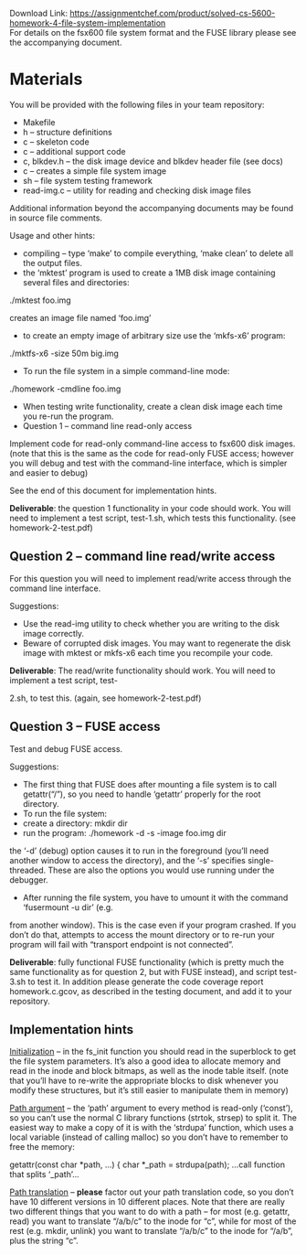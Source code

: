 Download Link: https://assignmentchef.com/product/solved-cs-5600-homework-4-file-system-implementation
<br>
For details on the fsx600 file system format and the FUSE library please see the accompanying document.

<h1>Materials</h1>

You will be provided with the following files in your team repository:

<ul>

 <li>Makefile</li>

 <li>h – structure definitions</li>

 <li>c – skeleton code</li>

 <li>c – additional support code</li>

 <li>c, blkdev.h – the disk image device and blkdev header file (see docs)</li>

 <li>c – creates a simple file system image</li>

 <li>sh – file system testing framework</li>

 <li>read-img.c – utility for reading and checking disk image files</li>

</ul>

Additional information beyond the accompanying documents may be found in source file comments.

Usage and other hints:

<ul>

 <li>compiling – type ‘make’ to compile everything, ‘make clean’ to delete all the output files.</li>

 <li>the ‘mktest’ program is used to create a 1MB disk image containing several files and directories:</li>

</ul>

./mktest foo.img

creates an image file named ‘foo.img’

<ul>

 <li>to create an empty image of arbitrary size use the ‘mkfs-x6’ program:</li>

</ul>

./mktfs-x6 -size 50m big.img

<ul>

 <li>To run the file system in a simple command-line mode:</li>

</ul>

./homework -cmdline foo.img

<ul>

 <li>When testing write functionality, create a clean disk image each time you re-run the program.</li>

 <li>Question 1 – command line read-only access</li>

</ul>

Implement code for read-only command-line access to fsx600 disk images. (note that this is the same as the code for read-only FUSE access; however you will debug and test with the command-line interface, which is simpler and easier to debug)

See the end of this document for implementation hints.

<strong>Deliverable</strong>: the question 1 functionality in your code should work. You will need to implement a test script, test-1.sh, which tests this functionality. (see homework-2-test.pdf)

<h2>Question 2 – command line read/write access</h2>

For this question you will need to implement read/write access through the command line interface.

Suggestions:

<ul>

 <li>Use the read-img utility to check whether you are writing to the disk image correctly.</li>

 <li>Beware of corrupted disk images. You may want to regenerate the disk image with mktest or mkfs-x6 each time you recompile your code.</li>

</ul>

<strong>Deliverable</strong>: The read/write functionality should work. You will need to implement a test script, test-

2.sh, to test this. (again, see homework-2-test.pdf)

<h2>Question 3 – FUSE access</h2>

Test and debug FUSE access.

Suggestions:

<ul>

 <li>The first thing that FUSE does after mounting a file system is to call getattr(“/”), so you need to handle ‘getattr’ properly for the root directory.</li>

 <li>To run the file system:</li>

 <li>create a directory: mkdir dir</li>

 <li>run the program: ./homework -d -s -image foo.img dir</li>

</ul>




the ‘-d’ (debug) option causes it to run in the foreground (you’ll need another window to access the directory), and the ‘-s’ specifies single-threaded. These are also the options you would use running under the debugger.

<ul>

 <li>After running the file system, you have to umount it with the command ‘fusermount -u dir’ (e.g.</li>

</ul>

from another window). This is the case even if your program crashed. If you don’t do that, attempts to access the mount directory or to re-run your program will fail with “transport endpoint is not connected”.

<strong>Deliverable</strong>: fully functional FUSE functionality (which is pretty much the same functionality as for question 2, but with FUSE instead), and script test-3.sh to test it. In addition please generate the code coverage report homework.c.gcov, as described in the testing document, and add it to your repository.

<h2>Implementation hints</h2>

<u>Initialization</u> – in the fs_init function you should read in the superblock to get the file system parameters. It’s also a good idea to allocate memory and read in the inode and block bitmaps, as well as the inode table itself. (note that you’ll have to re-write the appropriate blocks to disk whenever you modify these structures, but it’s still easier to manipulate them in memory)

<u>Path argument</u> – the ‘path’ argument to every method is read-only (‘const’), so you can’t use the normal C library functions (strtok, strsep) to split it. The easiest way to make a copy of it is with the ‘strdupa’ function, which uses a local variable (instead of calling malloc) so you don’t have to remember to free the memory:

getattr(const char *path, …) {     char *_path = strdupa(path);     …call function that splits ‘_path’…

<u>Path translation</u> – <strong>please</strong> factor out your path translation code, so you don’t have 10 different versions in 10 different places. Note that there are really two different things that you want to do with a path – for most (e.g. getattr, read) you want to translate “/a/b/c” to the inode for “c”, while for most of the rest (e.g. mkdir, unlink) you want to translate “/a/b/c” to the inode for “/a/b”, plus the string “c”.